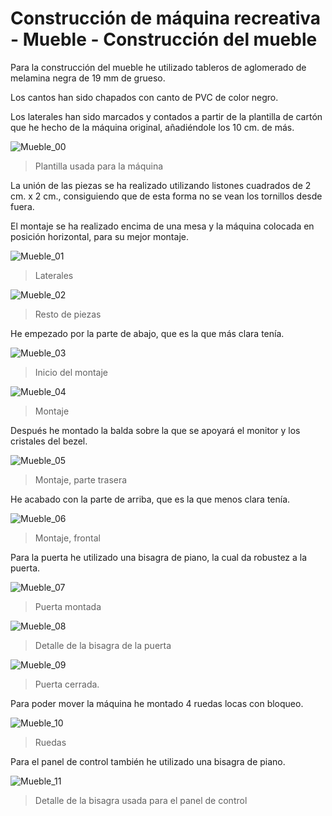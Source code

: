 # Construcción de máquina recreativa - Mueble - Construcción del mueble

Para la construcción del mueble he utilizado tableros de aglomerado de melamina negra  de 19 mm de grueso.

Los cantos han sido chapados con canto de PVC de color negro.

Los laterales han sido marcados y contados a partir de la plantilla de cartón que he hecho de la máquina original, añadiéndole los 10 cm. de más.

![Mueble_00](../imagenes/recreativa/Mueble_00.jpg "Plantilla usada para la máquina")
> Plantilla usada para la máquina

La unión de las piezas se ha realizado utilizando listones cuadrados de 2 cm. x 2 cm., consiguiendo que de esta forma no se vean los tornillos desde fuera.

El montaje se ha realizado encima de una mesa y la máquina colocada en posición horizontal, para su mejor montaje.

![Mueble_01](../imagenes/recreativa/Mueble_01.jpg "Laterales")
> Laterales

![Mueble_02](../imagenes/recreativa/Mueble_02.jpg "Resto de piezas")
> Resto de piezas

He empezado por la parte de abajo, que es la que más clara tenía.

![Mueble_03](../imagenes/recreativa/Mueble_03.jpg "Inicio del montaje")
> Inicio del montaje

![Mueble_04](../imagenes/recreativa/Mueble_04.jpg "Montaje")
> Montaje

Después he montado la balda sobre la que se apoyará el monitor y los cristales del bezel.

![Mueble_05](../imagenes/recreativa/Mueble_05.jpg "Montaje, parte trasera")
> Montaje, parte trasera

He acabado con la parte de arriba, que es la que menos clara tenía.

![Mueble_06](../imagenes/recreativa/Mueble_06.jpg "Montaje, frontal")
> Montaje, frontal

Para la puerta he utilizado una bisagra de piano, la cual da robustez a la puerta.

![Mueble_07](../imagenes/recreativa/Mueble_07.jpg "Puerta montada")
> Puerta montada

![Mueble_08](../imagenes/recreativa/Mueble_08.jpg "Detalle de la bisagra de la puerta")
> Detalle de la bisagra de la puerta

![Mueble_09](../imagenes/recreativa/Mueble_09.jpg "Puerta cerrada")
> Puerta cerrada.

Para poder mover la máquina he montado 4 ruedas locas con bloqueo.

![Mueble_10](../imagenes/recreativa/Mueble_10.jpg "Ruedas")
> Ruedas

Para el panel de control también he utilizado una bisagra de piano.

![Mueble_11](../imagenes/recreativa/Mueble_11.jpg "Detalle de la bisagra usada para el panel de control")
> Detalle de la bisagra usada para el panel de control
